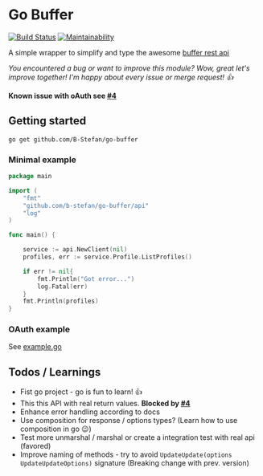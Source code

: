 # Go Buffer 
[![Build Status](https://travis-ci.org/B-Stefan/go-buffer.svg?branch=master)](https://travis-ci.org/B-Stefan/go-buffer)
[![Maintainability](https://api.codeclimate.com/v1/badges/8391f026b21e3a252567/maintainability)](https://codeclimate.com/github/B-Stefan/go-buffer/maintainability)

A simple wrapper to simplify and type the awesome [buffer rest api](https://buffer.com/developers/api)

*You encountered a bug or want to improve this module? 
Wow, great let's improve together! I'm happy about every issue or merge request! 👍*

**Known issue with oAuth see [#4](https://github.com/B-Stefan/go-buffer/issues/4)**

## Getting started

`go get github.com/B-Stefan/go-buffer`

### Minimal example

````go
package main

import (
	"fmt"
	"github.com/b-stefan/go-buffer/api"
	"log"
)

func main() {

	service := api.NewClient(nil)
	profiles, err := service.Profile.ListProfiles()

	if err != nil{
		fmt.Println("Got error...")
		log.Fatal(err)
	}
	fmt.Println(profiles)
}
````

### OAuth example 

See [example.go](./example.go)


## Todos / Learnings

* Fist go project - go is fun to learn! 👍
* This this API with real return values. **Blocked by [#4](https://github.com/B-Stefan/go-buffer/issues/4)**
* Enhance error handling according to docs 
* Use composition for response / options types? (Learn how to use composition in go 😉)
* Test more unmarshal / marshal or create a integration test with real api (favored)
* Improve naming of methods - try to avoid `UpdateUpdate(options UpdateUpdateOptions)` signature (Breaking change with prev. version)
